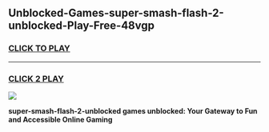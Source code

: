 
## Unblocked-Games-super-smash-flash-2-unblocked-Play-Free-48vgp
<h3>
<a href="https://premium76.site?title=super-smash-flash-2-unblocked&ref=21A">CLICK TO PLAY</a></h3>
<hr>

<h3>
<a href="https://premium76.site?title=super-smash-flash-2-unblocked&ref=21A">CLICK 2 PLAY</a>
  
</h3>

<a href="https://premium76.site?title=super-smash-flash-2-unblocked&ref=21A"><img src="https://clearcache.store/games.png"></a>


**super-smash-flash-2-unblocked games unblocked: Your Gateway to Fun and Accessible Online Gaming**
